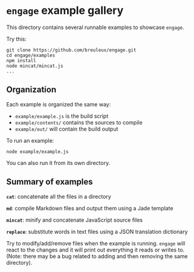 
`engage` example gallery
========================

This directory contains several runnable examples to showcase `engage`.

Try this:

    git clone https://github.com/breuleux/engage.git
    cd engage/examples
    npm install
    node mincat/mincat.js
    ...


## Organization

Each example is organized the same way:

* `example/example.js` is the build script
* `example/contents/` contains the sources to compile
* `example/out/` will contain the build output

To run an example:

    node example/example.js

You can also run it from its own directory.

## Summary of examples

**`cat`**: concatenate all the files in a directory

**`md`**: compile Markdown files and output them using a Jade template

**`mincat`**: minify and concatenate JavaScript source files

**`replace`**: substitute words in text files using a JSON translation dictionary

Try to modify/add/remove files when the example is running. `engage`
will react to the changes and it will print out everything it reads or
writes to. (Note: there may be a bug related to adding and then
removing the same directory).

